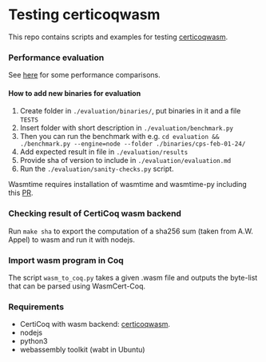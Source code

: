 # Testing certicoqwasm

This repo contains scripts and examples for testing [certicoqwasm](https://github.com/womeier/certicoqwasm).

### Performance evaluation
See [here](./evaluation/evaluation.md) for some performance comparisons.

#### How to add new binaries for evaluation
1) Create folder in `./evaluation/binaries/`, put binaries in it and a file `TESTS`
2) Insert folder with short description in `./evaluation/benchmark.py`
3) Then you can run the benchmark with e.g. `cd evaluation && ./benchmark.py --engine=node --folder ./binaries/cps-feb-01-24/`
4) Add expected result in file in `./evaluation/results`
5) Provide sha of version to include in `./evaluation/evaluation.md`
6) Run the `./evaluation/sanity-checks.py` script.

Wasmtime requires installation of wasmtime and wasmtime-py including this [PR](https://github.com/bytecodealliance/wasmtime-py/pull/205).

### Checking result of CertiCoq wasm backend
Run `make sha` to export the computation of a sha256 sum (taken from A.W. Appel) to wasm and run it with nodejs.

### Import wasm program in Coq
The script `wasm_to_coq.py` takes a given .wasm file and outputs the byte-list that can be parsed using WasmCert-Coq.


### Requirements
- CertiCoq with wasm backend: [certicoqwasm](https://github.com/womeier/certicoqwasm).
- nodejs
- python3
- webassembly toolkit (wabt in Ubuntu)
